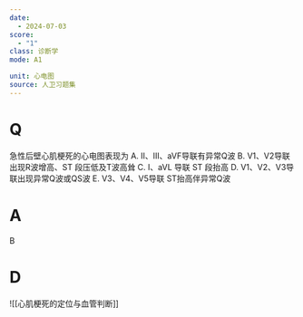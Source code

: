 ```yaml
---
date:
  - 2024-07-03
score:
  - "1"
class: 诊断学
mode: A1

unit: 心电图
source: 人卫习题集
---
```


# Q
急性后壁心肌梗死的心电图表现为
A. II、III、aVF导联有异常Q波
B. V1、V2导联出现R波增高、ST 段压低及T波高耸
C. I、aVL 导联 ST 段抬高
D. V1、V2、V3导联出现异常Q波或QS波
E. V3、V4、V5导联 ST抬高伴异常Q波

# A

B


# D
![[心肌梗死的定位与血管判断]]
